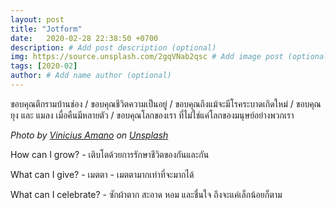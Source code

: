 ```yaml
---
layout: post
title: "Jotform"
date:   2020-02-28 22:38:50 +0700
description: # Add post description (optional)
img: https://source.unsplash.com/2gqVNab2qsc # Add image post (optional)
tags: [2020-02]
author: # Add name author (optional)
---
```

ขอบคุณตึกรามบ้านช่อง / ขอบคุณชีวิตความเป็นอยู่ / ขอบคุณถึงแม้จะมีโรคระบาดเกิดใหม่ / ขอบคุณยุง และ แมลง เมื่อคืนมีหลายตัว / ขอบคุณโลกของเรา ที่ไม่ใช่แค่โลกของมนุษย์อย่างพวกเรา

*Photo by [Vinicius Amano](https://unsplash.com/@viniciusamano) on [Unsplash](https://unsplash.com)*

<i class="fa fa-child" style="color:plum"></i>

How can I grow? - เติบโตด้วยการรักษาชีวิตของกันและกัน

What can I give? - เมตตา - เมตตามากเท่าที่จะมากได้

What can I celebrate? - ซักผ้าตาก สะอาด หอม และชื่นใจ ถึงจะแค่เล็กน้อยก็ตาม
